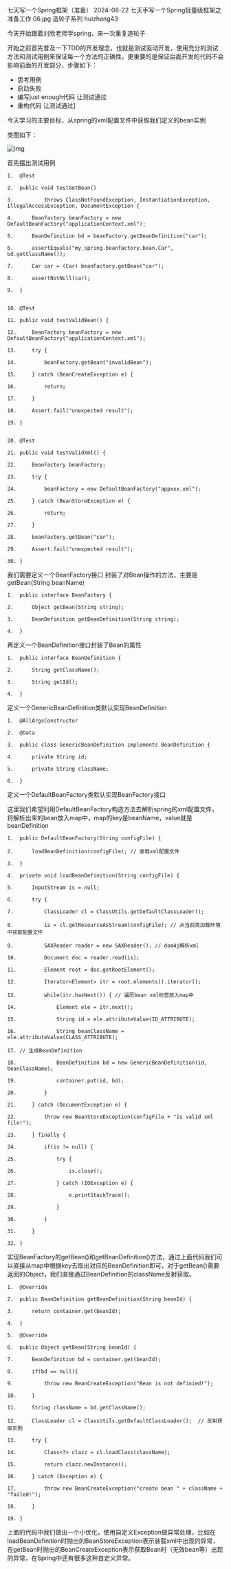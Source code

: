七天写一个Spring框架（准备）
2024-08-22
七天手写一个Spring轻量级框架之准备工作
06.jpg
造轮子系列
huizhang43

今天开始跟着刘欣老师学spring，来一次重复造轮子

开始之前首先普及一下TDD的开发理念，也就是测试驱动开发，使用充分的测试方法和测试用例来保证每一个方法的正确性，更重要的是保证后面开发的代码不会影响前面的开发部分，步骤如下：

- 思考用例
- 启动失败
- 编写just enough代码 让测试通过
- 重构代码 让测试通过]

今天学习的主要目标，从spring的xml配置文件中获取我们定义的bean实例

类图如下：

![img](http://pcc.huitogo.club/d985d56d3e983d44ba4681ad64b9eb8c)



首先摆出测试用例

```
1.  @Test  

2.  public void testGetBean()  

3.          throws ClassNotFoundException, InstantiationException, IllegalAccessException, DocumentException {  

4.      BeanFactory beanFactory = new DefaultBeanFactory("applicationContext.xml");  

5.      BeanDefinition bd = beanFactory.getBeanDefinition("car");  

6.      assertEquals("my_spring.beanfactory.bean.Car", bd.getClassName());  

7.      Car car = (Car) beanFactory.getBean("car");  

8.      assertNotNull(car);  

9.  }  


10. @Test  

11. public void testValidBean() {  

12.     BeanFactory beanFactory = new DefaultBeanFactory("applicationContext.xml");  

13.     try {  

14.         beanFactory.getBean("invalidBean");  

15.     } catch (BeanCreateException e) {  

16.         return;  

17.     }  

18.     Assert.fail("unexpected result");  

19. }  


20. @Test  

21. public void testValidXml() {  

22.     BeanFactory beanFactory;  

23.     try {  

24.         beanFactory = new DefaultBeanFactory("appxxx.xml");  

25.     } catch (BeanStoreException e) {  

26.         return;  

27.     }  

28.     beanFactory.getBean("car");  

29.     Assert.fail("unexpected result");  

30. } 
```



我们需要定义一个BeanFactory接口 封装了对Bean操作的方法，主要是getBean(String beanName)

```
1.  public interface BeanFactory {  

2.      Object getBean(String string);  

3.      BeanDefinition getBeanDefinition(String string);  

4.  }  
```



再定义一个BeanDefinition接口封装了Bean的属性

```
1.  public interface BeanDefinition {  

2.      String getClassName();  

3.      String getId();  

4.  }  
```



定义一个GenericBeanDefinition类默认实现BeanDefinition

```
1.  @AllArgsConstructor  

2.  @Data  

3.  public class GenericBeanDefinition implements BeanDefinition {  

4.      private String id;  

5.      private String className;  

6.  }  
```



定义一个DefaultBeanFactory类默认实现BeanFactory接口

这里我们希望利用DefaultBeanFactory构造方法去解析spring的xml配置文件，将解析出来的bean放入map中，map的key是beanName，value就是beanDefinition

```
1.  public DefaultBeanFactory(String configFile) {  

2.      loadBeanDefinition(configFile); // 装载xml配置文件  

3.  }  

4.  private void loadBeanDefinition(String configFile) {  

5.      InputStream is = null;  

6.      try {  

7.          ClassLoader cl = ClassUtils.getDefaultClassLoader();  

8.          is = cl.getResourceAsStream(configFile); // 从当前类加载环境中获取配置文件  

9.          SAXReader reader = new SAXReader(); // dom4j解析xml  

10.         Document doc = reader.read(is);  

11.         Element root = doc.getRootElement();  

12.         Iterator<Element> itr = root.elements().iterator();  

13.         while(itr.hasNext()) { // 遍历bean xml标签放入map中  

14.             Element ele = itr.next();  

15.             String id = ele.attributeValue(ID_ATTRIBUTE);  

16.             String beanClassName = ele.attributeValue(CLASS_ATTRIBUTE);  

17. // 生成BeanDefinition  

18.             BeanDefinition bd = new GenericBeanDefinition(id, beanClassName); 

19.             container.put(id, bd);  

20.         }  

21.     } catch (DocumentException e) {  

22.         throw new BeanStoreException(configFile + "is valid xml file!");  

23.     } finally {  

24.         if(is != null) {  

25.             try {  

26.                 is.close();  

27.             } catch (IOException e) {  

28.                 e.printStackTrace();  

29.             }  

30.         }  

31.     }  

32. }  
```



实现BeanFactory的getBean()和getBeanDefinition()方法，通过上面代码我们可以直接从map中根据key去取出对应的BeanDefinition即可，对于getBean()需要返回的Object，我们直接通过BeanDefinition的className反射获取。

```
1.  @Override  

2.  public BeanDefinition getBeanDefinition(String beanId) {  

3.      return container.get(beanId);  

4.  }  

5.  @Override  

6.  public Object getBean(String beanId) {  

7.      BeanDefinition bd = container.get(beanId);  

8.      if(bd == null){  

9.          throw new BeanCreateException("Bean is not definied!");  

10.     }  

11.     String className = bd.getClassName();  

12.     ClassLoader cl = ClassUtils.getDefaultClassLoader();  // 反射获取实例  

13.     try {  

14.         Class<?> clazz = cl.loadClass(className);  

15.         return clazz.newInstance();  

16.     } catch (Exception e) {  

17.         throw new BeanCreateException("create bean " + className + "failed!");  

18.     }   

19. }  
```

上面的代码中我们做出一个小优化，使用自定义Exception做异常处理，比如在loadBeanDefinition时抛出的BeanStoreException表示装载xml中出现的异常，在getBean时抛出的BeanCreateException表示获取Bean时（无效bean等）出现的异常，在Spring中还有很多这种自定义异常。